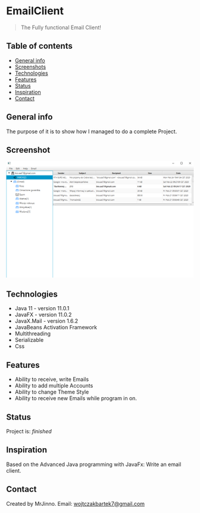 # EmailClient
> The Fully functional Email Client!

## Table of contents
* [General info](#general-info)
* [Screenshots](#screenshots)
* [Technologies](#technologies)
* [Features](#features)
* [Status](#status)
* [Inspiration](#inspiration)
* [Contact](#contact)

## General info
The purpose of it is to show how I managed to do a complete Project.

## Screenshot
![Example screenshot](./images/Example.png)

## Technologies
* Java 11 - version 11.0.1
* JavaFX - version 11.0.2
* JavaX.Mail - version 1.6.2
* JavaBeans Activation Framework
* Multithreading
* Serializable
* Css

## Features
* Ability to receive, write Emails
* Ability to add multiple Accounts
* Ability to change Theme Style
* Ability to receive new Emails while program in on.

## Status
Project is: _finished_

## Inspiration
Based on the Advanced Java programming with JavaFx: Write an email client.

## Contact
Created by MrJinno. Email: wojtczakbartek7@gmail.com
